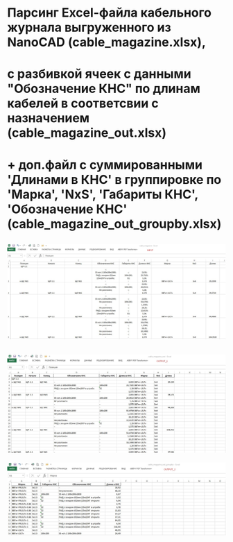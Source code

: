 # Парсинг Excel-файла кабельного журнала выгруженного из NanoCAD (cable_magazine.xlsx),
# с разбивкой ячеек с данными "Обозначение КНС" по длинам кабелей в соответсвии с назначением (cable_magazine_out.xlsx)
# + доп.файл с суммированными 'Длинами в КНС' в группировке по 'Марка', 'NxS', 'Габариты КНС', 'Обозначение КНС' (cable_magazine_out_groupby.xlsx)


![Screenshot_1.jpg](Screenshots/Screenshot_1.jpg)
---
![Screenshot_2.jpg](Screenshots/Screenshot_2.jpg)
---
![Screenshot_3.jpg](Screenshots/Screenshot_3.jpg)
